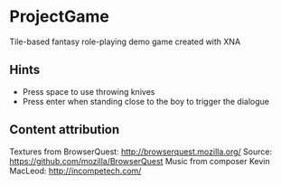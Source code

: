 ProjectGame
===========

Tile-based fantasy role-playing demo game created with XNA

Hints
----
* Press space to use throwing knives
* Press enter when standing close to the boy to trigger the dialogue

Content attribution
-------------------
Textures from BrowserQuest: http://browserquest.mozilla.org/ Source: https://github.com/mozilla/BrowserQuest
Music from composer Kevin MacLeod: http://incompetech.com/
